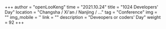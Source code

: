+++
author = "openLooKeng"
time = "2021.10.24" 
title = "1024 Developers' Day" 
location = "Changsha / Xi'an / Nanjing / …" 
tag = "Conference"
img = "" 
img_mobile = ''
link = ""
description = "Deveopers or coders' Day"
weight = 92
+++
